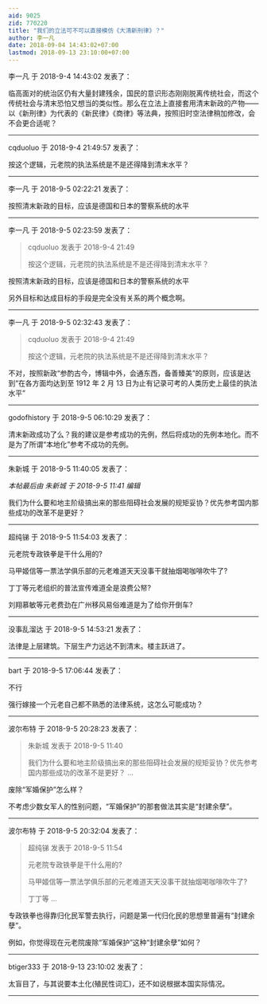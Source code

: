 ```yaml
---
aid: 9025
zid: 770220
title: "我们的立法可不可以直接模仿《大清新刑律》？"
author: 李一凡
date: 2018-09-04 14:43:02+07:00
lastmod: 2018-09-13 23:10:00+07:00
---
```


李一凡 于 2018-9-4 14:43:02 发表了：

临高面对的统治区仍有大量封建残余，国民的意识形态刚刚脱离传统社会，而这个传统社会与清末恐怕又想当的类似性。那么在立法上直接套用清末新政的产物——以《新刑律》为代表的《新民律》《商律》等法典，按照旧时空法律稍加修改，会不会更合适呢？

---

cqduoluo 于 2018-9-4 21:49:57 发表了：

按这个逻辑，元老院的执法系统是不是还得降到清末水平？

---

李一凡 于 2018-9-5 02:22:21 发表了：

按照清末新政的目标，应该是德国和日本的警察系统的水平

---

李一凡 于 2018-9-5 02:23:59 发表了：

> cqduoluo 发表于 2018-9-4 21:49
>
> 按这个逻辑，元老院的执法系统是不是还得降到清末水平？

按照清末新政的目标，应该是德国和日本的警察系统的水平

另外目标和达成目标的手段是完全没有关系的两个概念啊。

---

李一凡 于 2018-9-5 02:32:43 发表了：

> cqduoluo 发表于 2018-9-4 21:49
>
> 按这个逻辑，元老院的执法系统是不是还得降到清末水平？

不对，按照新政“参酌古今，博辑中外，会通东西，备善臻美”的原则，应该是达到“在各方面均达到至 1912 年 2 月 13 日为止有记录可考的人类历史上最佳的执法水平”

---

godofhistory 于 2018-9-5 06:10:29 发表了：

清末新政成功了么？我的建议是参考成功的先例，然后将成功的先例本地化。而不是为了所谓“本地化”参考不成功的先例。

---

朱新城 于 2018-9-5 11:40:05 发表了：

_本帖最后由 朱新城 于 2018-9-5 11:41 编辑_

我们为什么要和地主阶级搞出来的那些阻碍社会发展的规矩妥协？优先参考国内那些成功的改革不是更好？

---

超纯锑 于 2018-9-5 11:54:03 发表了：

元老院专政铁拳是干什么用的?

马甲姬信等一票法学俱乐部的元老难道天天没事干就抽烟喝咖啡吹牛了?

丁丁等元老组织的普法宣传难道全是浪费公帑?

刘翔慕敏等元老费劲在广州移风易俗难道是为了给你开倒车?

---

没事乱溜达 于 2018-9-5 14:53:21 发表了：

法律是上层建筑。下层生产力远达不到清末。楼主跃进了。

---

bart 于 2018-9-5 17:06:44 发表了：

不行

强行嫁接一个元老自己都不熟悉的法律系统，这怎么可能成功？

---

波尔布特 于 2018-9-5 20:28:23 发表了：

> 朱新城 发表于 2018-9-5 11:40
>
> 我们为什么要和地主阶级搞出来的那些阻碍社会发展的规矩妥协？优先参考国内那些成功的改革不是更好？ ...

废除“军婚保护”怎么样？

不考虑少数女军人的性别问题，“军婚保护”的那套做法其实是“封建余孽”。

---

波尔布特 于 2018-9-5 20:32:04 发表了：

> 超纯锑 发表于 2018-9-5 11:54
>
> 元老院专政铁拳是干什么用的?
>
> 马甲姬信等一票法学俱乐部的元老难道天天没事干就抽烟喝咖啡吹牛了?
>
> 丁丁等 ...

专政铁拳也得靠归化民军警去执行，问题是第一代归化民的思想里普遍有“封建余孽”。

例如，你觉得现在元老院废除“军婚保护”这种“封建余孽”如何？

---

btiger333 于 2018-9-13 23:10:02 发表了：

太盲目了，与其说要本土化(殖民性词汇)，还不如说根据本国实际情况。

---
